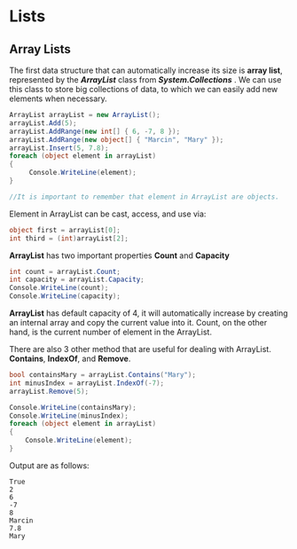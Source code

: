 # Lists

## Array Lists

The first data structure that can automatically increase its size is **array list**, represented by the ***ArrayList*** class from ***System.Collections***
. We can use this class to store big collections of data, to which we can easily add new elements when necessary.

```C#
ArrayList arrayList = new ArrayList();
arrayList.Add(5);
arrayList.AddRange(new int[] { 6, -7, 8 });
arrayList.AddRange(new object[] { "Marcin", "Mary" });
arrayList.Insert(5, 7.8);
foreach (object element in arrayList)
{
     Console.WriteLine(element);
}

//It is important to remember that element in ArrayList are objects.
```

Element in ArrayList can be cast, access, and use via:  

```C#
object first = arrayList[0];
int third = (int)arrayList[2];
```

**ArrayList** has two important properties **Count** and **Capacity**

```C#
int count = arrayList.Count;
int capacity = arrayList.Capacity;
Console.WriteLine(count);
Console.WriteLine(capacity);
```

**ArrayList** has default capacity of 4, it will automatically increase by creating an internal array and copy the current value into it. Count, on the other hand, is the current number of element in the ArrayList.

There are also 3 other method that are useful for dealing with ArrayList. **Contains**, **IndexOf**, and **Remove**.

```C#
bool containsMary = arrayList.Contains("Mary");
int minusIndex = arrayList.IndexOf(-7);
arrayList.Remove(5);

Console.WriteLine(containsMary);
Console.WriteLine(minusIndex);
foreach (object element in arrayList)
{
    Console.WriteLine(element);
}
```
Output are as follows:
```
True
2
6
-7
8
Marcin
7.8
Mary
```
